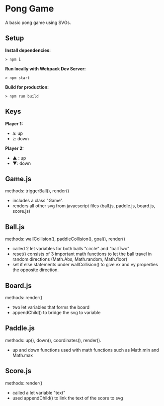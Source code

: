 # Pong Game

A basic pong game using SVGs.

## Setup

**Install dependencies:**

`> npm i`

**Run locally with Webpack Dev Server:**

`> npm start`

**Build for production:**

`> npm run build`

## Keys

**Player 1:**
* a: up
* z: down

**Player 2:**
* ▲ : up
* ▼: down

## Game.js

methods: triggerBall(), render()

- includes a class "Game".
- renders all other svg from javacscript files (ball.js, paddle.js, board.js, score.js)

## Ball.js

methods: wallCollision(), paddleCollision(), goal(), render()

- called 2 let variables for both balls "circle" and "ballTwo"
- reset() consists of 3 important math functions to let the ball travel in random directions (Math.Abs, Math.random, Math.floor)
- set if else statements under wallCollision() to give vx and vy properties the opposite direction.

## Board.js 

methods: render()

- two let variables that forms the board
- appendChild() to bridge the svg to variable


## Paddle.js

methods: up(), down(), coordinates(), render().
- up and down functions used with math functions such as Math.min and Math.max


## Score.js

methods: render()

- called a let variable "text" 
- used appendChild() to link the text of the score to svg
